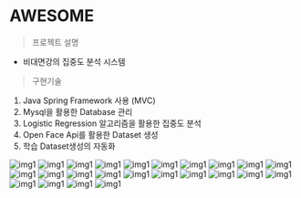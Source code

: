 # AWESOME

>프로젝트 설명
 - 비대면강의 집중도 분석 시스템

> 구현기술
 1. Java Spring Framework 사용 (MVC)
 2. Mysql을 활용한 Database 관리
 3. Logistic Regression 알고리즘을 활용한 집중도 분석
 4. Open Face Api를 활용한 Dataset 생성
 5. 학습 Dataset생성의 자동화


![img1](./for_readme/001.png)
![img1](./for_readme/002.png)
![img1](./for_readme/003.png)
![img1](./for_readme/004.png)
![img1](./for_readme/005.png)
![img1](./for_readme/006.png)
![img1](./for_readme/007.png)
![img1](./for_readme/008.png)
![img1](./for_readme/009.png)
![img1](./for_readme/010png)
![img1](./for_readme/011.png)
![img1](./for_readme/012.png)
![img1](./for_readme/013.png)
![img1](./for_readme/014.png)
![img1](./for_readme/015.png)
![img1](./for_readme/016.png)
![img1](./for_readme/017.png)
![img1](./for_readme/018.png)
![img1](./for_readme/019.png)
![img1](./for_readme/020.png)
![img1](./for_readme/021.png)
![img1](./for_readme/023.png)
![img1](./for_readme/024.png)
![img1](./for_readme/025.png)
